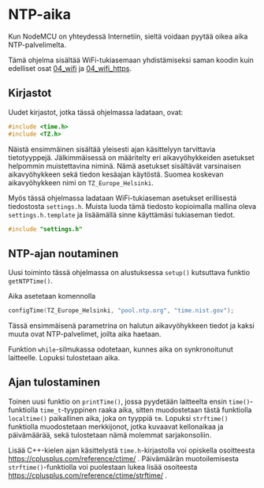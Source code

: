 # NTP-aika

Kun NodeMCU on yhteydessä Internetiin, sieltä voidaan pyytää oikea aika NTP-palvelimelta.

Tämä ohjelma sisältää WiFi-tukiasemaan yhdistämiseksi saman koodin kuin edelliset
osat [04_wifi](../04_wifi/) ja [04_wifi_https](../04_wifi_https/).

## Kirjastot

Uudet kirjastot, jotka tässä ohjelmassa ladataan, ovat:
```c++
#include <time.h>
#include <TZ.h>
```

Näistä ensimmäinen sisältää yleisesti ajan käsittelyyn tarvittavia tietotyyppejä.
Jälkimmäisessä on määritelty eri aikavyöhykkeiden asetukset helpommin muistettavina
niminä. Nämä asetukset sisältävät varsinaisen aikavyöhykkeen sekä tiedon kesäajan
käytöstä. Suomea koskevan aikavyöhykkeen nimi on `TZ_Europe_Helsinki`.

Myös tässä ohjelmassa ladataan WiFi-tukiaseman asetukset erillisestä tiedostosta
`settings.h`. Muista luoda tämä tiedosto kopioimalla mallina oleva `settings.h.template`
ja lisäämällä sinne käyttämäsi tukiaseman tiedot.

```c++
#include "settings.h"
```

## NTP-ajan noutaminen

Uusi toiminto tässä ohjelmassa on alustuksessa `setup()` kutsuttava
funktio `getNTPTime()`.

Aika asetetaan komennolla
```c++
configTime(TZ_Europe_Helsinki, "pool.ntp.org", "time.nist.gov");
```

Tässä ensimmäisenä parametrina on halutun aikavyöhykkeen tiedot ja kaksi muuta ovat
NTP-palvelimet, joilta aika haetaan.

Funktion `while`-silmukassa odotetaan, kunnes aika on synkronoitunut laitteelle.
Lopuksi tulostetaan aika.

## Ajan tulostaminen

Toinen uusi funktio on `printTime()`, jossa pyydetään laitteelta ensin
`time()`-funktiolla `time_t`-tyyppinen raaka aika, sitten muodostetaan tästä
funktiolla `localtime()` paikallinen aika, joka on tyyppiä `tm`.
Lopuksi `strftime()` funktiolla muodostetaan merkkijonot, jotka kuvaavat
kellonaikaa ja päivämäärää, sekä tulostetaan nämä molemmat sarjakonsoliin.

Lisää C++-kielen ajan käsittelystä `time.h`-kirjastolla voi opiskella osoitteesta
https://cplusplus.com/reference/ctime/ .
Päivämäärän muotoilemisesta `strftime()`-funktiolla voi puolestaan lukea lisää osoiteesta
https://cplusplus.com/reference/ctime/strftime/ .

